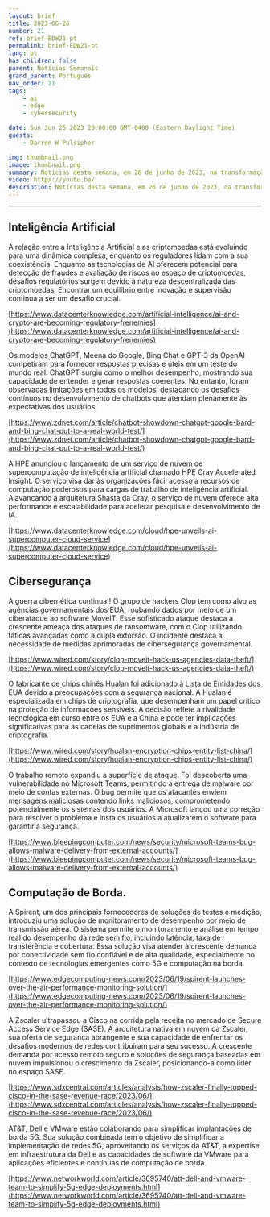 ```yaml
---
layout: brief
title: 2023-06-26
number: 21
ref: brief-EDW21-pt
permalink: brief-EDW21-pt
lang: pt
has_children: false
parent: Notícias Semanais
grand_parent: Português
nav_order: 21
tags:
    - ai
    - edge
    - cybersecurity

date: Sun Jun 25 2023 20:00:00 GMT-0400 (Eastern Daylight Time)
guests:
    - Darren W Pulsipher

img: thumbnail.png
image: thumbnail.png
summary: Notícias desta semana, em 26 de junho de 2023, na transformação digital, incluindo aumento de ataques na guerra cibernética, todos aderindo à onda de inteligência artificial generativa e redes de área de rádio virtualizadas.
video: https://youtu.be/
description: Notícias desta semana, em 26 de junho de 2023, na transformação digital, incluindo aumento de ataques na guerra cibernética, todos aderindo à onda de inteligência artificial generativa e redes de área de rádio virtualizadas.
---
```






---

## Inteligência Artificial

A relação entre a Inteligência Artificial e as criptomoedas está evoluindo para uma dinâmica complexa, enquanto os reguladores lidam com a sua coexistência. Enquanto as tecnologias de AI oferecem potencial para detecção de fraudes e avaliação de riscos no espaço de criptomoedas, desafios regulatórios surgem devido à natureza descentralizada das criptomoedas. Encontrar um equilíbrio entre inovação e supervisão continua a ser um desafio crucial.

[https://www.datacenterknowledge.com/artificial-intelligence/ai-and-crypto-are-becoming-regulatory-frenemies](https://www.datacenterknowledge.com/artificial-intelligence/ai-and-crypto-are-becoming-regulatory-frenemies)

Os modelos ChatGPT, Meena do Google, Bing Chat e GPT-3 da OpenAI competiram para fornecer respostas precisas e úteis em um teste do mundo real. ChatGPT surgiu como o melhor desempenho, mostrando sua capacidade de entender e gerar respostas coerentes. No entanto, foram observadas limitações em todos os modelos, destacando os desafios contínuos no desenvolvimento de chatbots que atendam plenamente às expectativas dos usuários.

[https://www.zdnet.com/article/chatbot-showdown-chatgpt-google-bard-and-bing-chat-put-to-a-real-world-test/](https://www.zdnet.com/article/chatbot-showdown-chatgpt-google-bard-and-bing-chat-put-to-a-real-world-test/)

A HPE anunciou o lançamento de um serviço de nuvem de supercomputação de inteligência artificial chamado HPE Cray Accelerated Insight. O serviço visa dar às organizações fácil acesso a recursos de computação poderosos para cargas de trabalho de inteligência artificial. Alavancando a arquitetura Shasta da Cray, o serviço de nuvem oferece alta performance e escalabilidade para acelerar pesquisa e desenvolvimento de IA.

[https://www.datacenterknowledge.com/cloud/hpe-unveils-ai-supercomputer-cloud-service](https://www.datacenterknowledge.com/cloud/hpe-unveils-ai-supercomputer-cloud-service)

## Cibersegurança

A guerra cibernética continua!! O grupo de hackers Clop tem como alvo as agências governamentais dos EUA, roubando dados por meio de um ciberataque ao software MoveIT. Esse sofisticado ataque destaca a crescente ameaça dos ataques de ransomware, com o Clop utilizando táticas avançadas como a dupla extorsão. O incidente destaca a necessidade de medidas aprimoradas de cibersegurança governamental.

[https://www.wired.com/story/clop-moveit-hack-us-agencies-data-theft/](https://www.wired.com/story/clop-moveit-hack-us-agencies-data-theft/)

O fabricante de chips chinês Hualan foi adicionado à Lista de Entidades dos EUA devido a preocupações com a segurança nacional. A Hualan é especializada em chips de criptografia, que desempenham um papel crítico na proteção de informações sensíveis. A decisão reflete a rivalidade tecnológica em curso entre os EUA e a China e pode ter implicações significativas para as cadeias de suprimentos globais e a indústria de criptografia.

[https://www.wired.com/story/hualan-encryption-chips-entity-list-china/](https://www.wired.com/story/hualan-encryption-chips-entity-list-china/)

O trabalho remoto expandiu a superfície de ataque. Foi descoberta uma vulnerabilidade no Microsoft Teams, permitindo a entrega de malware por meio de contas externas. O bug permite que os atacantes enviem mensagens maliciosas contendo links maliciosos, comprometendo potencialmente os sistemas dos usuários. A Microsoft lançou uma correção para resolver o problema e insta os usuários a atualizarem o software para garantir a segurança.

[https://www.bleepingcomputer.com/news/security/microsoft-teams-bug-allows-malware-delivery-from-external-accounts/](https://www.bleepingcomputer.com/news/security/microsoft-teams-bug-allows-malware-delivery-from-external-accounts/)

## Computação de Borda.

A Spirent, um dos principais fornecedores de soluções de testes e medição, introduziu uma solução de monitoramento de desempenho por meio de transmissão aérea. O sistema permite o monitoramento e análise em tempo real do desempenho da rede sem fio, incluindo latência, taxa de transferência e cobertura. Essa solução visa atender à crescente demanda por conectividade sem fio confiável e de alta qualidade, especialmente no contexto de tecnologias emergentes como 5G e computação na borda.

[https://www.edgecomputing-news.com/2023/06/19/spirent-launches-over-the-air-performance-monitoring-solution/](https://www.edgecomputing-news.com/2023/06/19/spirent-launches-over-the-air-performance-monitoring-solution/)

A Zscaler ultrapassou a Cisco na corrida pela receita no mercado de Secure Access Service Edge (SASE). A arquitetura nativa em nuvem da Zscaler, sua oferta de segurança abrangente e sua capacidade de enfrentar os desafios modernos de redes contribuíram para seu sucesso. A crescente demanda por acesso remoto seguro e soluções de segurança baseadas em nuvem impulsionou o crescimento da Zscaler, posicionando-a como líder no espaço SASE.

[https://www.sdxcentral.com/articles/analysis/how-zscaler-finally-topped-cisco-in-the-sase-revenue-race/2023/06/](https://www.sdxcentral.com/articles/analysis/how-zscaler-finally-topped-cisco-in-the-sase-revenue-race/2023/06/)

AT&T, Dell e VMware estão colaborando para simplificar implantações de borda 5G. Sua solução combinada tem o objetivo de simplificar a implementação de redes 5G, aproveitando os serviços da AT&T, a expertise em infraestrutura da Dell e as capacidades de software da VMware para aplicações eficientes e contínuas de computação de borda.

[https://www.networkworld.com/article/3695740/att-dell-and-vmware-team-to-simplify-5g-edge-deployments.html](https://www.networkworld.com/article/3695740/att-dell-and-vmware-team-to-simplify-5g-edge-deployments.html)


